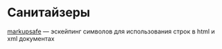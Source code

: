 # Санитайзеры

[markupsafe](https://pypi.org/project/MarkupSafe/) — эскейпинг символов для использования строк в html и xml документах

